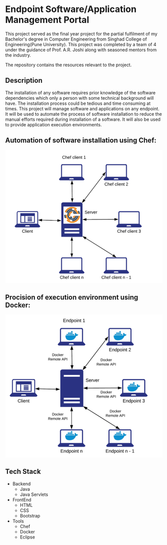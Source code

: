 # Endpoint Software/Application Management Portal

This project served as the final year project for the partial fulfilment of my Bachelor's degree in Computer Engineering from 
Singhad College of Engineering(Pune University). This project was completed by a team of 4 under the guidance of Prof. A.R. Joshi along 
with seasoned mentors from the industry.

The repository contains the resources relevant to the project.

## Description
The installation of any software requires prior knowledge of the software dependencies which only a person with some technical background 
will have. The installation process could be tedious and time consuming at times. This project will manage software and applications on 
any endpoint. It will be used to automate the process of software installation to reduce the manual efforts required during installation 
of a software. It will also be used to provide application execution environments. 

## Automation of software installation using Chef:

<img src="https://github.com/TusharDahibhate/EndPoint_Software_Application_Management_Portal/blob/master/images/chef.png" width="600">

## Procision of execution environment using Docker:

<img src="https://github.com/TusharDahibhate/EndPoint_Software_Application_Management_Portal/blob/master/images/docker.png" width="600">

## Tech Stack
* Backend
    * Java 
    * Java Servlets
* FrontEnd
    * HTML
    * CSS
    * Bootstrap
* Tools
    * Chef
    * Docker
    * Eclipse
    
